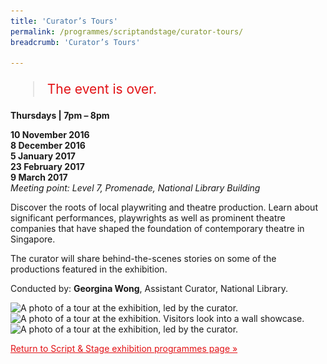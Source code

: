 ```yaml
---
title: 'Curator’s Tours'
permalink: /programmes/scriptandstage/curator-tours/
breadcrumb: 'Curator’s Tours'

---
```



<blockquote style="color: #E21216; font-size: 150%;">The event is over.</blockquote>

__Thursdays &#124; 7pm – 8pm__

__10 November 2016__<br>
__8 December 2016__<br>
__5 January 2017__<br>
__23 February 2017__<br>
__9 March 2017__<br>
_Meeting point: Level 7, Promenade, National Library Building_

Discover the roots of local playwriting and theatre production. Learn about significant performances, playwrights as well as prominent theatre companies that have shaped the foundation of contemporary theatre in Singapore.

The curator will share behind-the-scenes stories on some of the productions featured in the exhibition. 

Conducted by: __Georgina Wong__, Assistant Curator, National Library.

<img srcset="/images/event-images/script-and-stage-onsite/ss08_400w.jpg 400w, /images/event-images/script-and-stage-onsite/ss08_1000w.jpg 1000w" sizes="(max-width: 500px) 40vw, 100vw" height="714" width="1000" src="/images/event-images/script-and-stage-onsite/ss08_400w.jpg" alt="A photo of a tour at the exhibition, led by the curator.">

<img srcset="/images/event-images/script-and-stage-onsite/ss09_400w.jpg 400w, /images/event-images/script-and-stage-onsite/ss09_1000w.jpg 1000w" sizes="(max-width: 500px) 40vw, 100vw" height="703" width="1000" src="/images/event-images/script-and-stage-onsite/ss09_400w.jpg" alt="A photo of a tour at the exhibition. Visitors look into a wall showcase.">

<img srcset="/images/event-images/script-and-stage-onsite/ss07_400w.jpg 400w, /images/event-images/script-and-stage-onsite/ss07_1000w.jpg 1000w" sizes="(max-width: 500px) 40vw, 100vw" height="607" width="1000" src="/images/event-images/script-and-stage-onsite/ss07_400w.jpg" alt="A photo of a tour at the exhibition, led by the curator.">

<a href="/exhibitions/past-exhibitions/scriptandstage/programmes/" style="color:#E21216;">Return to Script &amp; Stage exhibition programmes page &#187;</a>
